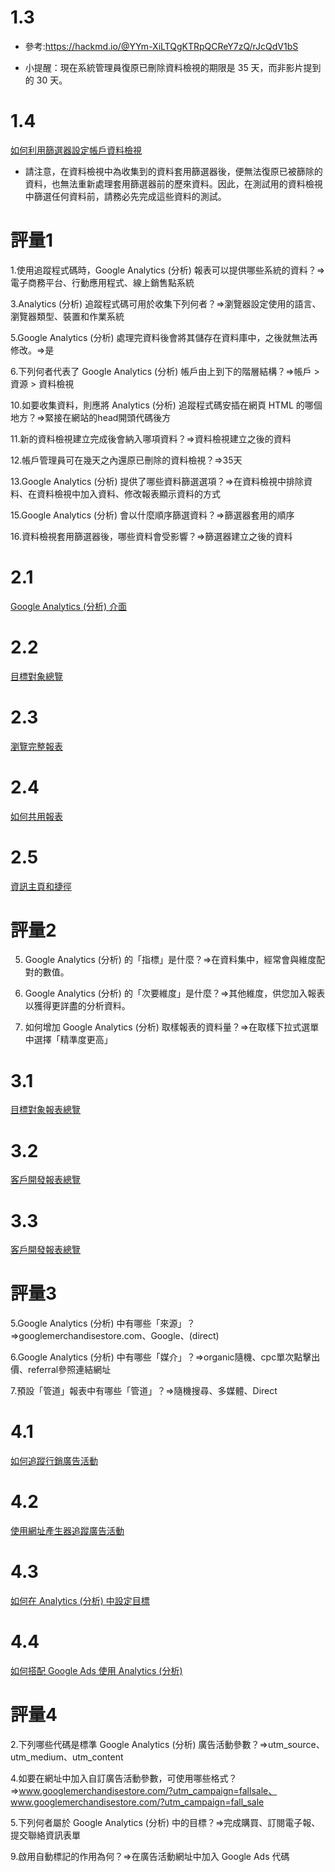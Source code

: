 # 1.3

* 參考:https://hackmd.io/@YYm-XiLTQgKTRpQCReY7zQ/rJcQdV1bS

* 小提醒：現在系統管理員復原已刪除資料檢視的期限是 35 天，而非影片提到的 30 天。

# 1.4

[如何利用篩選器設定帳戶資料檢視](https://support.google.com/analytics/answer/6382981?hl=zh-Hant)

* 請注意，在資料檢視中為收集到的資料套用篩選器後，便無法復原已被篩除的資料，也無法重新處理套用篩選器前的歷來資料。因此，在測試用的資料檢視中篩選任何資料前，請務必先完成這些資料的測試。

# 評量1

1.使用追蹤程式碼時，Google Analytics (分析) 報表可以提供哪些系統的資料？=>電子商務平台、行動應用程式、線上銷售點系統

3.Analytics (分析) 追蹤程式碼可用於收集下列何者？=>瀏覽器設定使用的語言、瀏覽器類型、裝置和作業系統

5.Google Analytics (分析) 處理完資料後會將其儲存在資料庫中，之後就無法再修改。=>是

6.下列何者代表了 Google Analytics (分析) 帳戶由上到下的階層結構？=>帳戶 > 資源 > 資料檢視

10.如要收集資料，則應將 Analytics (分析) 追蹤程式碼安插在網頁 HTML 的哪個地方？=>緊接在網站的head開頭代碼後方

11.新的資料檢視建立完成後會納入哪項資料？=>資料檢視建立之後的資料

12.帳戶管理員可在幾天之內還原已刪除的資料檢視？=>35天

13.Google Analytics (分析) 提供了哪些資料篩選選項？=>在資料檢視中排除資料、在資料檢視中加入資料、修改報表顯示資料的方式

15.Google Analytics (分析) 會以什麼順序篩選資料？=>篩選器套用的順序

16.資料檢視套用篩選器後，哪些資料會受影響？=>篩選器建立之後的資料

# 2.1

[Google Analytics (分析) 介面](https://support.google.com/analytics/answer/6382998)

# 2.2

[目標對象總覽](https://support.google.com/analytics/answer/6382999)

# 2.3

[瀏覽完整報表](https://support.google.com/analytics/answer/6383012?hl=zh-Hant)

# 2.4
[如何共用報表](https://support.google.com/analytics/answer/6402137)

# 2.5

[資訊主頁和捷徑](https://support.google.com/analytics/answer/6383003?hl=zh-Hant)

# 評量2

5. Google Analytics (分析) 的「指標」是什麼？=>在資料集中，經常會與維度配對的數值。

6. Google Analytics (分析) 的「次要維度」是什麼？=>其他維度，供您加入報表以獲得更詳盡的分析資料。
 
8. 如何增加 Google Analytics (分析) 取樣報表的資料量？=>在取樣下拉式選單中選擇「精準度更高」

# 3.1

[目標對象報表總覽](https://support.google.com/analytics/answer/6383004?hl=zh-Hant)

# 3.2

[客戶開發報表總覽](https://support.google.com/analytics/answer/6382985?hl=zh-Hant)

# 3.3

[客戶開發報表總覽](https://support.google.com/analytics/answer/6382985?hl=zh-Hant)

# 評量3

5.Google Analytics (分析) 中有哪些「來源」？=>googlemerchandisestore.com、Google、(direct)

6.Google Analytics (分析) 中有哪些「媒介」？=>organic隨機、cpc單次點擊出價、referral參照連結網址

7.預設「管道」報表中有哪些「管道」？=>隨機搜尋、多媒體、Direct

# 4.1

[如何追蹤行銷廣告活動](https://support.google.com/analytics/answer/6383005?hl=zh-Hant)

# 4.2

[使用網址產生器追蹤廣告活動](https://support.google.com/analytics/answer/6385286?hl=zh-Hant)

# 4.3

[如何在 Analytics (分析) 中設定目標](https://support.google.com/analytics/answer/6383000?hl=zh-Hant)

# 4.4

[如何搭配 Google Ads 使用 Analytics (分析)](https://support.google.com/analytics/answer/6382975?hl=zh-Hant)

# 評量4

2.下列哪些代碼是標準 Google Analytics (分析) 廣告活動參數？=>utm_source、utm_medium、utm_content

4.如要在網址中加入自訂廣告活動參數，可使用哪些格式？=>www.googlemerchandisestore.com/?utm_campaign=fallsale、www.googlemerchandisestore.com/?utm_campaign=fall_sale

5.下列何者屬於 Google Analytics (分析) 中的目標？=>完成購買、訂閱電子報、提交聯絡資訊表單

9.啟用自動標記的作用為何？=>在廣告活動網址中加入 Google Ads 代碼


